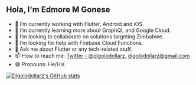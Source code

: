 ## Hola, I'm Edmore M Gonese

- 🔭 I’m currently working with Flutter, Android and iOS.
- 🌱 I’m currently learning more about GraphQL and Google Cloud.
- 👯 I’m looking to collaborate on solutions targeting Zimbabwe.
- 🤔 I’m looking for help with Firebase Cloud Functions.
- 💬 Ask me about Flutter or any tech-related stuff.
- 📫 How to reach me: [Twitter - @digolodollarz](https://twitter.com/digolodollarz), [digolodollarz@gmail.com](mailto:digolodollarz@gmail.com)
- 😄 Pronouns: He/His

[![Digolodollarz's GitHub stats](https://github-readme-stats.vercel.app/api?username=digolodollarz&count_private=true)](https://github.com/digolodollarz)



